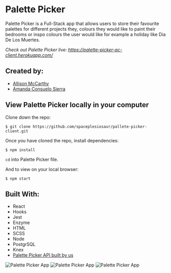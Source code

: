 # Palette Picker

Palette Picker is a Full-Stack app that allows users to store their favourite palettes for different projects they, colours they would like to paint their bedrooms or inspo colours the user would like for example a holiday like Dia De Los Muertes.

*Check out Palette Picker live: https://palette-picker-ac-client.herokuapp.com/*

## Created by:

- [Allison McCarthy](https://github.com/spaceplesiosaur)
- [Amanda Consuelo Sierra](https://github.com/Asilo5)

## View Palette Picker locally in your computer

Clone down the repo:

``$ git clone https://github.com/spaceplesiosaur/pallete-picker-client.git``

Once you have cloned the repo, install dependencies:

``$ npm install``

`` cd `` into Palette Picker file.

And to view on your local browser:

``$ npm start``

## Built With:
- React
- Hooks
- Jest
- Enzyme
- HTML
- SCSS
- Node
- PostgrSQL
- Knex 
- [Palette Picker API built by us](https://github.com/spaceplesiosaur/palette-picker)

![Palette Picker App](https://media.giphy.com/media/STlg4l8NohwLz0CJoc/giphy.gif)
![Palette Picker App](https://media.giphy.com/media/Tk1egjTljpT4ll8d9o/giphy.gif)
![Palette Picker App](https://media.giphy.com/media/jskVWCAA1ljUjdqcjk/giphy.gif)

